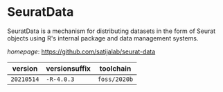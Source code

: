 # SeuratData

SeuratData is a mechanism for distributing datasets in the form of Seurat objects using R's internal package and data management systems.

*homepage*: <https://github.com/satijalab/seurat-data>

version | versionsuffix | toolchain
--------|---------------|----------
``20210514`` | ``-R-4.0.3`` | ``foss/2020b``
